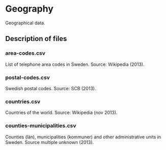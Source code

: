 # Geography


Geographical data.


## Description of files

### area-codes.csv

List of telephone area codes in Sweden. Source: Wikipedia (2013).


### postal-codes.csv

Swedish postal codes. Source: SCB (2013).


### countries.csv

Countries of the world. Source: Wikipedia (nov 2013).


### counties-municipalities.csv

Counties (län), municipalities (kommuner) and other administrative units in Sweden. Source multiple unknown (2013).
